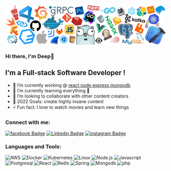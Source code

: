 ![](https://github.com/deep-sangani/deep-sangani/blob/main/header_white_.png)


### Hi there, I'm Deep👋

## I'm a Full-stack Software Developer !
- 🔭 I’m currently working @ [react,node,express,mongodb]()
- 🌱 I’m currently learning everything 🤣
- 👯 I’m looking to collaborate with other content creators
- 🥅 2022 Goals: create highly insane content 
- ⚡ Fun fact: I love to watch movies and learn new things

### Connect with me:


[![facebook Badge](https://img.shields.io/badge/-facebook-0e76a8?style=flat-square&logo=facebook&logoColor=white)](https://www.facebook.com/deep.sangani.5249/)
[![Linkedin Badge](https://img.shields.io/badge/-LinkedIn-0e76a8?style=flat-square&logo=Linkedin&logoColor=white)](https://www.linkedin.com/in/deep-sangani-68071416a/)
[![instagram Badge](https://img.shields.io/badge/-instagram-0e76a8?style=flat-square&logo=instagram&logoColor=white)](https://www.instagram.com/deepsangani_/)
<br />

### Languages and Tools:

![AWS](https://img.shields.io/badge/-AWS-000?&logo=Amazon-AWS&logoColor=F90)
![Docker](https://img.shields.io/badge/-Docker-000?&logo=Docker)
![Kubernetes](https://img.shields.io/badge/-Kubernetes-000?&logo=Kubernetes)
![Linux](https://img.shields.io/badge/-Linux-000?&logo=Linux)
![Node.js](https://img.shields.io/badge/-Nodejs-000?&logo=nodejs)
![Javascript](https://img.shields.io/badge/-javascript-000?&logo=javascript)
![Postgresql](https://img.shields.io/badge/-Postgresql-000?&logo=Postgresql)
![React](https://img.shields.io/badge/-React-000?&logo=React)
![Redis](https://img.shields.io/badge/-Redis-000?&logo=Redis)
![Spring](https://img.shields.io/badge/-Spring-000?&logo=Spring)
![Mongodb](https://img.shields.io/badge/-MongoDb-000?&logo=MongoDb)
![php](https://img.shields.io/badge/-php-000?&logo=php)
